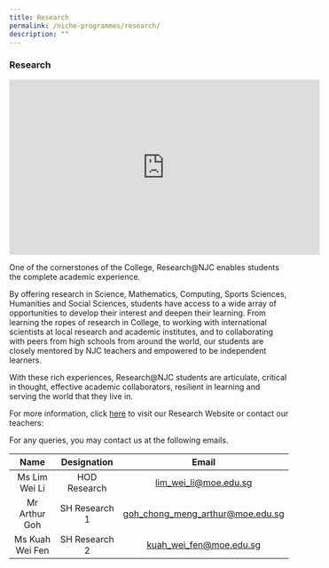 ```yaml
---
title: Research
permalink: /niche-programmes/research/
description: ""
---
```

### Research

<iframe width="560" height="315" src="https://www.youtube.com/embed/8glNth9UEtg" title="YouTube video player" frameborder="0" allow="accelerometer; autoplay; clipboard-write; encrypted-media; gyroscope; picture-in-picture" allowfullscreen=""></iframe>

One of the cornerstones of the College,&nbsp;Research@NJC enables students the complete academic experience.

By offering research in Science, Mathematics, Computing, Sports Sciences, Humanities and Social Sciences, students have access to a wide array of opportunities to develop their interest and deepen their learning. From learning the ropes of research in College, to working with international scientists at local research and academic institutes, and to collaborating with peers from high schools from around the world, our students are closely mentored by NJC teachers and empowered to be independent learners.

With these rich experiences, Research@NJC students are articulate, critical in thought, effective academic collaborators, resilient in learning and serving the world that they live in.

For more information, click&nbsp;[here](https://moe-nationaljc-staging.netlify.app/research-at-njc/)&nbsp;to visit our Research Website or contact our teachers:

For any queries, you may contact us at the following emails.

| Name | Designation | Email |
|:---:|:---:|:---:|
| Ms Lim Wei Li | HOD Research | lim_wei_li@moe.edu.sg |
| Mr Arthur Goh | SH Research 1  | goh_chong_meng_arthur@moe.edu.sg|
|Ms Kuah Wei Fen  | SH Research 2 |kuah_wei_fen@moe.edu.sg   |